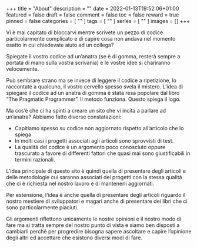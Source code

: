 +++
title = "About"
description = ""
date = 2022-01-13T19:52:06+01:00
featured = false
draft = false
comment = false
toc = false
reward = true
pinned = false
categories = [
""
]
tags = [
""
]
series = [
""
]
images = []
+++

Vi è mai capitato di bloccarvi mentre scrivete un pezzo di codice particolarmente complicato e di capire cosa non andava nel momento esatto in cui chiedevate aiuto ad un collega?

Spiegate il vostro codice ad un’anatra (se è di gomma, resterà sempre a portata di mano sulla vostra scrivania) e le vostre idee si chariranno velocemente.

Può sembrare strano ma se invece di leggere il codice a ripetizione, lo raccontate a qualcuno, il vostro cervello spesso svela il mistero. L’idea di spiegare il codice ad un anatra di gomma è stata resa popolare dal libro “The Pragmatic Programmer”. Il metodo funziona. Questo spiega il logo.

Ma cos’è che ci ha spinti a creare un sito che vi incita a parlare ad un’anatra?
Abbiamo fatto diverse constatazioni:
- Capitiamo spesso su codice non aggiornato rispetto all’articolo che lo spiega
- In molti casi i progetti associati agli articoli sono sprovvisti di test.
- La qualità del codice è un argomento poco conosciuto oppure trascurato a favore di differenti fattori che quasi mai sono giustificabili in termini razionali.

L’idea principale di questo sito è quindi quella di presentare degli articoli e delle metodologie cui saranno associati dei progetti con la stessa qualità che ci è richiesta nel nostro lavoro e di mantenerli aggiornati.

Per estensione, l’idea è anche quella di presentare degli articoli riguardo il nostro mestiere di sviluppatori e magari anche di presentare dei libri che ci sono particolarmente piaciuti.

Gli argomenti riflettono unicamente le nostre opinioni e il nostro modo di fare ma si tratta sempre del nostro punto di vista e siamo ben disposti a cambiarli perché per progredire bisogna sapere ascoltare e capire l’opinione degli altri ed accettare che esistono diversi modi di fare.
